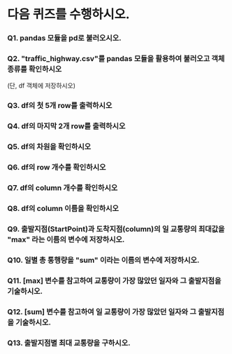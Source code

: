 # 다음 퀴즈를 수행하시오.

### Q1. pandas 모듈을 pd로 불러오시오.

### Q2. "traffic_highway.csv"를 pandas 모듈을 활용하여 불러오고 객체 종류를 확인하시오
(단, df 객체에 저장하시오)

### Q3. df의 첫 5개 row를 출력하시오

### Q4. df의 마지막 2개 row를 출력하시오

### Q5. df의 차원을 확인하시오

### Q6. df의 row 개수를 확인하시오

### Q7. df의 column 개수를 확인하시오

### Q8. df의 column 이름을 확인하시오

### Q9. 출발지점(StartPoint)과 도착지점(column)의 일 교통량의 최대값을 "max" 라는 이름의 변수에 저장하시오.
 
### Q10. 일별 총 통행량을 "sum" 이라는 이름의 변수에 저장하시오.

### Q11. [max] 변수를 참고하여 교통량이 가장 많았던 일자와 그 출발지점을 기술하시오.

### Q12. [sum] 변수를 참고하여 일 교통량이 가장 많았던 일자와 그 출발지점을 기술하시오.

### Q13. 출발지점별 최대 교통량을 구하시오.
